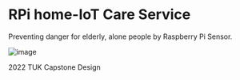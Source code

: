 # RPi home-IoT Care Service
Preventing danger for elderly, alone people by Raspberry Pi Sensor.

![image](https://user-images.githubusercontent.com/84368305/157045737-b590d525-dad5-428d-a266-46752b33f9ab.png)

2022 TUK Capstone Design
